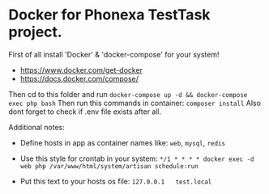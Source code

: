 # Docker for Phonexa TestTask project.

First of all install 'Docker' & 'docker-compose' for your system!
- https://www.docker.com/get-docker
- https://docs.docker.com/compose/

Then cd to this folder and run `docker-compose up -d && docker-compose exec php bash`
Then run this commands in container: `composer install`
Also dont forget to check if .env file exists after all.

Additional notes:
- Define hosts in app as container names like: `web`, `mysql`, `redis`

- Use this style for crontab in your system: `*/1 * * * * docker exec -d web php /var/www/html/system/artisan schedule:run`

- Put this text to your hosts os file: `127.0.0.1   test.local`


